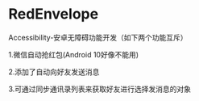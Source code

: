 # RedEnvelope
Accessibility-安卓无障碍功能开发（如下两个功能互斥）

 1.微信自动抢红包(Android 10好像不能用)

 2.添加了自动向好友发送消息

 3.可通过同步通讯录列表来获取好友进行选择发消息的对象
